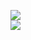 [![](https://img.shields.io/badge/Made%20With-Github%20Spray-lightgrey.svg?style=for-the-badge&logo=github)](https://github.com/Annihil/github-spray#26875)  
[![](https://i.imgur.com/2DrTn0Z.gif)](https://github.com/Annihil/github-spray)